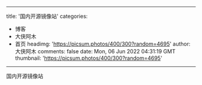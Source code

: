 
---
title: '国内开源镜像站'
categories: 
 - 博客
 - 大侠阿木
 - 首页
headimg: 'https://picsum.photos/400/300?random=4695'
author: 大侠阿木
comments: false
date: Mon, 06 Jun 2022 04:31:19 GMT
thumbnail: 'https://picsum.photos/400/300?random=4695'
---

<div>   
国内开源镜像站  
</div>
            